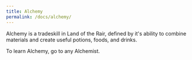 ```yaml
---
title: Alchemy
permalink: /docs/alchemy/
---
```


Alchemy is a tradeskill in Land of the Rair, defined by it's ability to combine materials and create useful potions, foods, and drinks.

To learn Alchemy, go to any Alchemist.
